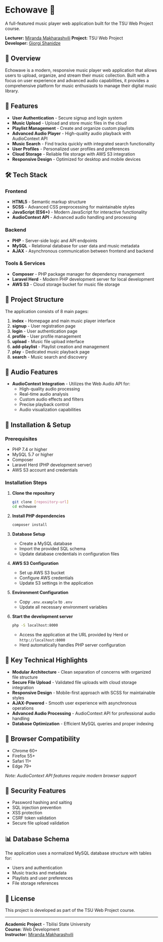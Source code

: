 # Echowave 🎵

A full-featured music player web application built for the TSU Web Project course.

**Lecturer:** [Miranda Makharashvili](https://github.com/MiraMakh) 
**Project:** TSU Web Project  
**Developer:** [Giorgi Shanidze](https://github.com/GeorgeShani)

## 📖 Overview

Echowave is a modern, responsive music player web application that allows users to upload, organize, and stream their music collection. Built with a focus on user experience and advanced audio capabilities, it provides a comprehensive platform for music enthusiasts to manage their digital music library.

## 🚀 Features

- **User Authentication** - Secure signup and login system
- **Music Upload** - Upload and store music files in the cloud
- **Playlist Management** - Create and organize custom playlists
- **Advanced Audio Player** - High-quality audio playback with AudioContext API
- **Music Search** - Find tracks quickly with integrated search functionality
- **User Profiles** - Personalized user profiles and preferences
- **Cloud Storage** - Reliable file storage with AWS S3 integration
- **Responsive Design** - Optimized for desktop and mobile devices

## 🛠️ Tech Stack

### Frontend
- **HTML5** - Semantic markup structure
- **SCSS** - Advanced CSS preprocessing for maintainable styles
- **JavaScript (ES6+)** - Modern JavaScript for interactive functionality
- **AudioContext API** - Advanced audio handling and processing

### Backend
- **PHP** - Server-side logic and API endpoints
- **MySQL** - Relational database for user data and music metadata
- **AJAX** - Asynchronous communication between frontend and backend

### Tools & Services
- **Composer** - PHP package manager for dependency management
- **Laravel Herd** - Modern PHP development server for local development
- **AWS S3** - Cloud storage bucket for music file storage

## 📁 Project Structure

The application consists of 8 main pages:

1. **index** - Homepage and main music player interface
2. **signup** - User registration page
3. **login** - User authentication page
4. **profile** - User profile management
5. **upload** - Music file upload interface
6. **add-playlist** - Playlist creation and management
7. **play** - Dedicated music playback page
8. **search** - Music search and discovery

## 🎵 Audio Features

- **AudioContext Integration** - Utilizes the Web Audio API for:
  - High-quality audio processing
  - Real-time audio analysis
  - Custom audio effects and filters
  - Precise playback control
  - Audio visualization capabilities

## 🔧 Installation & Setup

### Prerequisites
- PHP 7.4 or higher
- MySQL 5.7 or higher
- Composer
- Laravel Herd (PHP development server)
- AWS S3 account and credentials

### Installation Steps

1. **Clone the repository**
   ```bash
   git clone [repository-url]
   cd echowave
   ```

2. **Install PHP dependencies**
   ```bash
   composer install
   ```

3. **Database Setup**
   - Create a MySQL database
   - Import the provided SQL schema
   - Update database credentials in configuration files

4. **AWS S3 Configuration**
   - Set up AWS S3 bucket
   - Configure AWS credentials
   - Update S3 settings in the application

5. **Environment Configuration**
   - Copy `.env.example` to `.env`
   - Update all necessary environment variables

6. **Start the development server**
   ```bash   
   php -S localhost:8000
   ```
   - Access the application at the URL provided by Herd or `http://localhost:8000`
   - Herd automatically handles PHP server configuration

## 🌟 Key Technical Highlights

- **Modular Architecture** - Clean separation of concerns with organized file structure
- **Secure File Upload** - Validated file uploads with cloud storage integration
- **Responsive Design** - Mobile-first approach with SCSS for maintainable styles
- **AJAX-Powered** - Smooth user experience with asynchronous operations
- **Advanced Audio Processing** - AudioContext API for professional audio handling
- **Database Optimization** - Efficient MySQL queries and proper indexing

## 📱 Browser Compatibility

- Chrome 60+
- Firefox 55+
- Safari 11+
- Edge 79+

*Note: AudioContext API features require modern browser support*

## 🔐 Security Features

- Password hashing and salting
- SQL injection prevention
- XSS protection
- CSRF token validation
- Secure file upload validation

## 📊 Database Schema

The application uses a normalized MySQL database structure with tables for:
- Users and authentication
- Music tracks and metadata
- Playlists and user preferences
- File storage references

## 📄 License

This project is developed as part of the TSU Web Project course.

---

**Academic Project** - Tbilisi State University  
**Course:** Web Development  
**Instructor:** [Miranda Makharashvili](https://github.com/MiraMakh) 
